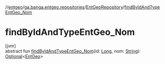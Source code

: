 //[entgeo](../../../index.md)/[ga.banga.entgeo.repositories](../index.md)/[EntGeoRepository](index.md)/[findByIdAndTypeEntGeo_Nom](find-by-id-and-type-ent-geo_-nom.md)

# findByIdAndTypeEntGeo_Nom

[jvm]\
abstract fun [findByIdAndTypeEntGeo_Nom](find-by-id-and-type-ent-geo_-nom.md)(id: [Long](https://kotlinlang.org/api/latest/jvm/stdlib/kotlin/-long/index.html), nom: [String](https://kotlinlang.org/api/latest/jvm/stdlib/kotlin/-string/index.html)): [Optional](https://docs.oracle.com/javase/8/docs/api/java/util/Optional.html)&lt;[EntGeo](../../ga.banga.entgeo.domain.entities/-ent-geo/index.md)&gt;
